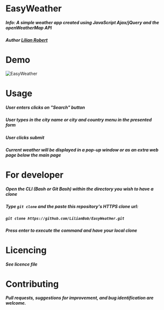 # EasyWeather
 ##### Info: A simple weather app created using JavaScript Ajax/jQuery and the openWeatherMap API
 ##### Author [Lilian Robert](https://github.com)
 
# Demo
![EasyWeather](https://user-images.githubusercontent.com/78000300/133505728-c9161853-772b-4be8-a401-4215dddb7274.gif)

# Usage
 ##### User enters clicks on "Search" button
 ##### User types in the city name or city and country menu in the presented form
 ##### User clicks submit
 ##### Current weather will be displayed in a pop-up window or as an extra web page below the main page
 
 # For developer
 ##### Open the CLI (Bash or Git Bash) within the directory you wish to have a clone
 ##### Type  `git clone` and the paste this repository's HTTPS clone url:
 ##### `git clone https://github.com/LilianBob/EasyWeather.git`
 ##### Press enter to execute the command and have your local clone
 
 # Licencing
 ##### See licence file
 
 # Contributing
 ##### Pull requests, suggestions for improvement, and bug identification are welcome.
